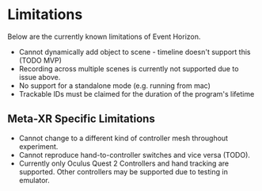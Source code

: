 # Limitations

Below are the currently known limitations of Event Horizon.

- Cannot dynamically add object to scene - timeline doesn't support this (TODO MVP)
- Recording across multiple scenes is currently not supported due to issue above.
- No support for a standalone mode (e.g. running from mac)
- Trackable IDs must be claimed for the duration of the program's lifetime

## Meta-XR Specific Limitations
- Cannot change to a different kind of controller mesh throughout experiment.
- Cannot reproduce hand-to-controller switches and vice versa (TODO).
- Currently only Oculus Quest 2 Controllers and hand tracking are supported. Other controllers may be supported due to testing in emulator.
